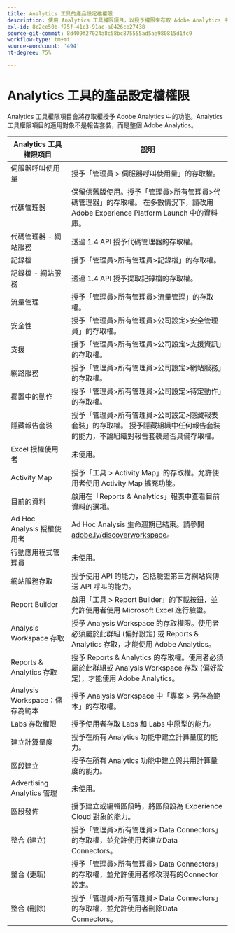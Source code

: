 ```yaml
---
title: Analytics 工具的產品設定檔權限
description: 使用 Analytics 工具權限項目，以授予權限來存取 Adobe Analytics 中的功能。
exl-id: 8c2ce50b-f75f-41c3-91ac-a0426ce27438
source-git-commit: 8d409f27024a8c58bc875555ad5aa980815d1fc9
workflow-type: tm+mt
source-wordcount: '494'
ht-degree: 75%

---
```


# Analytics 工具的產品設定檔權限

Analytics 工具權限項目會將存取權授予 Adobe Analytics 中的功能。Analytics 工具權限項目的適用對象不是報告套裝，而是整個 Adobe Analytics。

| Analytics 工具權限項目 | 說明 |
|----|----|
| 伺服器呼叫使用量 | 授予「管理員 > 伺服器呼叫使用量」的存取權。 |
| 代碼管理器 | 保留供舊版使用。授予「管理員>所有管理員>代碼管理器」的存取權。 在多數情況下，請改用 Adobe Experience Platform Launch 中的資料庫。 |
| 代碼管理器 - 網站服務 | 透過 1.4 API 授予代碼管理器的存取權。 |
| 記錄檔 | 授予「管理員>所有管理員>記錄檔」的存取權。 |
| 記錄檔 - 網站服務 | 透過 1.4 API 授予提取記錄檔的存取權。 |
| 流量管理 | 授予「管理員>所有管理員>流量管理」的存取權。 |
| 安全性 | 授予「管理員>所有管理員>公司設定>安全管理員」的存取權。 |
| 支援 | 授予「管理員>所有管理員>公司設定>支援資訊」的存取權。 |
| 網路服務 | 授予「管理員>所有管理員>公司設定>網站服務」的存取權。 |
| 擱置中的動作 | 授予「管理員>所有管理員>公司設定>待定動作」的存取權。 |
| 隱藏報告套裝 | 授予「管理員>所有管理員>公司設定>隱藏報表套裝」的存取權。 授予隱藏組織中任何報告套裝的能力，不論組織對報告套裝是否具備存取權。 |
| Excel 授權使用者 | 未使用。 |
| Activity Map | 授予「工具 > Activity Map」的存取權。允許使用者使用 Activity Map 擴充功能。 |
| 目前的資料 | 啟用在「Reports &amp; Analytics」報表中查看目前資料的選項。 |
|  Ad Hoc Analysis 授權使用者 | Ad Hoc Analysis 生命週期已結束。請參閱 [adobe.ly/discoverworkspace](https://adobe.ly/discoverworkspace)。 |
| 行動應用程式管理員 | 未使用。 |
| 網站服務存取 | 授予使用 API 的能力，包括驗證第三方網站與傳送 API 呼叫的能力。 |
| Report Builder | 啟用「工具 > Report Builder」的下載按鈕，並允許使用者使用 Microsoft Excel 進行驗證。 |
| Analysis Workspace 存取 | 授予 Analysis Workspace 的存取權限。使用者必須屬於此群組 (偏好設定) 或 Reports &amp; Analytics 存取，才能使用 Adobe Analytics。 |
| Reports &amp; Analytics 存取 | 授予 Reports &amp; Analytics 的存取權。使用者必須屬於此群組或 Analysis Workspace 存取 (偏好設定)，才能使用 Adobe Analytics。 |
| Analysis Workspace：儲存為範本 | 授予 Analysis Workspace 中「專案 > 另存為範本」的存取權。 |
| Labs 存取權限 | 授予使用者存取 Labs 和 Labs 中原型的能力。 |
| 建立計算量度 | 授予在所有 Analytics 功能中建立計算量度的能力。 |
| 區段建立 | 授予在所有 Analytics 功能中建立與共用計算量度的能力。 |
| Advertising Analytics 管理 | 未使用。 |
| 區段發佈 | 授予建立或編輯區段時，將區段設為 Experience Cloud 對象的能力。 |
| 整合 (建立) | 授予「管理員>所有管理員> Data Connectors」的存取權，並允許使用者建立Data Connectors。 |
| 整合 (更新) | 授予「管理員>所有管理員> Data Connectors」的存取權，並允許使用者修改現有的Connector設定。 |
| 整合 (刪除) | 授予「管理員>所有管理員> Data Connectors」的存取權，並允許使用者刪除Data Connectors。 |
